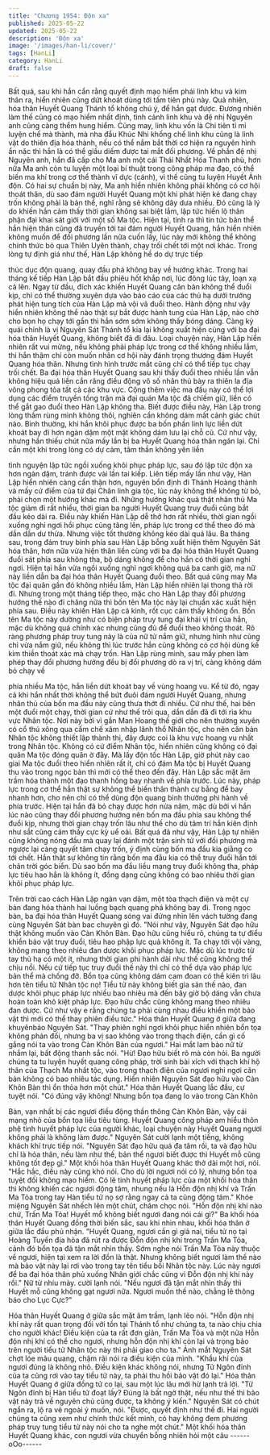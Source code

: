 ```yaml
---
title: "Chương 1954: Độn xa"
published: 2025-05-22
updated: 2025-05-22
description: 'Độn xa'
image: '/images/han-li/cover/'
tags: [HanLi]
category: HanLi
draft: false
---
```


Bất quá, sau khi hắn cắn rằng quyết định mạo hiểm phái linh khu
và kim thân ra, hiển nhiên cũng dứt khoát dùng tới tấm tiên phù
này.
Quả nhiên, hóa thân Huyết Quang Thánh tổ không chú ý, để hắn
gạt được.
Đương nhiên làm thế cũng có mạo hiểm nhất định, tình cảnh linh
khu và đệ nhị Nguyên anh cũng càng thểm hung hiểm. Cũng may,
linh khu vốn là Chi tiên tỉ mỉ luyện chế mà thành, mà nha đầu
Khúc Nhi khống chế linh khu cũng là linh vật do thiên địa hóa
thành, nếu có thể nắm bắt thời cơ hiện ra nguyên hình ẩn nặc thì
hắn là có thể giấu diếm được tai mắt đối phương.
Về phần đệ nhị Nguyên anh, hắn đã cấp cho Ma anh một cái Thái
Nhất Hóa Thanh phù, hơn nữa Ma anh còn tu luyện một loại bí
thuật trong công pháp ma đạo, có thể biến ma khí trong cơ thể
thành vĩ dực (cánh), vì thế cũng tu luyện Huyết Ảnh độn.
Có hai sự chuẩn bị này, Ma anh hiển nhiên không phải không có
cơ hội thoát thân, dù sao đám người Huyết Quang một khi phát
hiện kẻ đang chạy trốn không phải là bản thể, nghĩ rằng sẽ không
dây dưa nhiều.
Đó cũng là lý do khiến hắn cảm thấy thời gian không sai biệt lắm,
lập tức hiển lộ thân phận đại khai sát giới với một số Ma tộc.
Hiện tại, tính ra thì tin tức bản thể hắn hiện thân cũng đã truyền
tới tai đám người Huyết Quang, hắn hiển nhiên không muốn để
đối phương lần nữa cuốn lấy, lúc này mới không thể không chính
thức bỏ qua Thiên Uyên thành, chạy trối chết tới một nơi khác.
Trong lòng tự định giá như thế, Hàn Lập không hề do dự trực tiếp

thúc dục độn quang, quay đầu phá không bay về hướng khác.
Trong hai tháng kế tiếp Hàn Lập bắt đầu phiêu hốt khắp nơi, lúc
đông lúc tây, loạn xạ cả lên.
Ngay từ đầu, đích xác khiến Huyết Quang căn bản không thể đuổi
kịp, chỉ có thể thường xuyên dựa vào báo cáo của các thủ hạ
dưới trướng phát hiện tung tích của Hàn Lập mà vội vã đuổi theo.
Hành động như vậy hiển nhiên không thể nào thật sự bắt được
hành tung của Hàn Lập, nào chờ cho bọn họ chạy tới gần thì hắn
sớm sớm không thấy bóng dáng.
Càng kỳ quái chính là vị Nguyên Sát Thánh tổ kia lại không xuất
hiện cùng với ba đại hóa thân Huyết Quang, không biết đã đi đâu.
Loại chuyện này, Hàn Lập hiển nhiên rất vui mừng, nếu không
phải pháp lực trong cơ thể không nhiều lắm, thi hắn thậm chí còn
muốn nhân cơ hội này đánh trọng thương đám Huyết Quang hóa
thân.
Nhưng tình hình trước mắt cũng chỉ có thể tiếp tục chạy trối chết.
Ba đại hóa thân Huyết Quang sau khi thấy đuổi theo nhiều lần
vẫn không hiệu quả liền cắn răng điều động vô số nhân thủ bày ra
thiên la địa võng phong tỏa tất cả các khu vực. Cộng thêm việc
ma đầu này có thể lợi dụng các điểm truyền tống trận mà đại
quán Ma tộc đã chỉếm giữ, liền có thể gắt gao đuổi theo Hàn Lập
không tha.
Biết được điều này, Hàn Lập trong lòng thầm rùng mình không
thôi, nghỉên cẩn không dám mất cảnh giác chút nào.
Bình thường, khi hắn khôi phục được ba bốn phần linh lực liền
dứt khoát bay đi hơn ngàn dặm một mặt không dám lưu lại chỗ
cũ.
Cứ như vậy, nhưng hắn thiếu chút nữa mấy lần bị ba Huyết
Quang hóa thân ngăn lại.
Chỉ cần một khi trong lòng có dự cảm, tâm thần không yên liền

tình nguyện lập tức ngồi xuống khôi phục pháp lực, sau đó lập tức
độn xa hơn ngàn dặm, tránh được vài lần tai kiếp.
Liên tiếp mấy lần như vậy, Hàn Lập hiển nhiên càng cẩn thận
hơn, nguyên bổn định đi Thánh Hoàng thành và mấy cứ điểm của
tứ đại Chân linh gia tộc, lúc này không thể không từ bỏ, phải chọn
một hướng khác mà đi.
Những hướng khác quả thật nhân thủ Ma tộc giảm đi rất nhiều,
thời gian ba người Huyết Quang truy đuổi cũng bắt đầu kéo dài
ra. Điều này khiến Hàn Lập dễ thở hơn rất nhiều, thời gian ngồi
xuống nghỉ ngơi hồi phục cũng tăng lên, pháp lực trong cơ thể
theo đó mà dần dần dư thừa.
Nhưng việc tốt thường không kéo dài quá lâu.
Ba tháng sau, trong đám truy binh phía sau Hàn Lập bỗng xuất
hiện thêm Nguyên Sát hóa thân, hơn nữa vừa hiện thân liền cùng
với ba đại hóa thân Huyết Quang đuổi sát phía sau không tha, bộ
dáng không để cho hắn có thời gian nghỉ ngơi.
Hiện tại hắn vừa ngồi xuống nghỉ ngơi không quá ba canh giờ,
ma nữ này liền dẫn ba đại hóa thân Huyết Quang đuổi theo. Bất
quá cũng may Ma tộc đại quân gần đó không nhiều lắm, Hàn Lập
hiển nhiên lại thong thả rời đi.
Nhưng trong một tháng tiếp theo, mặc cho Hàn Lập thay đổi
phương hướng thế nào đi chăng nữa thì bốn tên Ma tộc này lại
chuẩn xác xuất hiện phía sau. Điều này khiến Hàn Lập cả kinh,
rốt cục cảm thấy không ổn.
Bốn tên Ma tộc này dường như có biện pháp truy tung đại khái vị
trí của hắn, mặc dù không quá chính xác nhưng cũng đủ để đuổi
theo không thoát. Rõ ràng phương pháp truy tung này là của nữ
tử nắm giữ, nhưng hình như cũng chỉ vừa nắm giữ, nếu không thì
lúc trước hắn cũng không có cơ hội dùng kế kim thiền thoát xác
mà chạy trốn.
Hàn Lập rùng mình, sau mấy phen làm phép thay đổi phương
hướng đều bị đối phương dò ra vị trí, càng không dám bỏ chạy về

phía nhiều Ma tộc, hắn liền dứt khoát bay về vùng hoang vu.
Kể từ đó, ngay cả khi hắn nhất thời không thể bứt đuôi đám
người Huyết Quang, nhưng nhân thủ của bốn ma đầu này cũng
thưa thớt đi nhiều.
Cứ như thế, hai bên một đuổi một chạy, thời gian cứ như thế trôi
qua, dần dần đã đi tới rìa khu vực Nhân tộc.
Nơi này bởi vì gần Man Hoang thế giới cho nên thường xuyên có
cổ thú xông qua cấm chế xâm nhập lãnh thổ Nhân tộc, cho nên
căn bản Nhân tộc không thiết lập thành thị, đây được coi là khu
vực hoang vu nhất trong Nhân tộc.
Không có cứ điểm Nhân tộc, hiển nhiên cũng không có đại quân
Ma tộc đóng quân ờ đây. Mà lấy độn tốc Hàn Lập, giờ phút này
cao giai Ma tộc đuổi theo hiển nhiên rất ít, chỉ có đám Ma tộc bị
Huyết Quang thu vào trong ngọc bàn thì mới có thể theo đến đây.
Hàn Lập sắc mặt âm trầm hóa thành một đạo thanh hồng bay
nhanh về phía trước. Lúc này, pháp lực trong cơ thể hắn thật sự
không thể biến thân thành cự bằng để bay nhanh hơn, cho nên
chỉ có thể dùng độn quang bình thường phi hành về phía trước.
Hiện tại hắn đã bỏ chạy được hơn nửa năm, mặc dù bởi vì hắn
lúc nào cũng thay đổi phương hướng nên bốn ma đầu phía sau
không thể đuổi kịp, nhưng thời gian chạy trốn lâu như thế cho dù
tâm trí hắn kiên định như sắt cũng cảm thấy cực kỳ uể oải.
Bất quá đã như vậy, Hàn Lập tự nhiên cũng không nóng đầu mà
quay lại đánh một trận sinh tử với đối phương mà ngược lại càng
quyết tâm chạy trốn, ý định cùng bốn ma đầu kia giằng co tới
chết.
Hắn thật sự không tin rằng bốn ma đằu kia có thể truy đuổi hắn
tới chân trời góc biển.
Dù sao bốn ma đầu liều mạng truy đuổi không tha, pháp lực tiêu
hao hẳn là không ít, đồng dạng cũng không có bao nhiêu thời
gian khôi phục pháp lực.

Trên trời cao cách Hàn Lập ngàn vạn dặm, một tòa thạch điện và
một cự bàn đang hóa thành hai luồng bạch quang phá không bay
đi.
Trong ngọc bàn, ba đại hóa thân Huyết Quang sóng vai đứng
nhìn lên vách tường đang cùng Nguyên Sát bàn bac chuyên gì
đó.
"Nói như vậy, Nguyên Sát đạo hữu thật không muốn vào Càn
Khôn Bàn. Đạo hữu cũng hiểu rõ, chúng ta tự điểu khiển bảo vật
truy đuổi, tiêu hao phập lực quả không ít. Ta chạy tới vội vàng,
không mang theo nhiêu đan dược khôi phục pháp lực. Mặc dù lúc
trước từ tay thủ hạ có một ít, nhưng thời gian phi hành dài như thế
cũng không thể chịu nổi. Nếu cứ tiếp tục truy đuổi thế này thì chỉ
có thể dựa vào pháp lực bản thể mà chống đỡ. Bổn tọa cũng
không dám cam đoan có thể kiên trì lâu hơn tên tiểu tử Nhân tộc
nọ! Tiểu tử này không biết gia sản thế nào, đan dược khôi phục
pháp lực nhiều bao nhiêu mà đến bây giờ bộ dáng vẫn chưa hoàn
toàn khô kiệt pháp lực. Đạo hữu chắc cũng không mang theo
nhiêu đan dược. Cứ như vậy e rằng chúng ta phải cùng nhau điều
khiển một bảo vật thì mới có thể thay phiên điều tức."
Hóa thân Huyết Quang ở giữa đang khuyênbảo Nguyên Sát.
"Thay phiên nghỉ ngơi khôi phục hiển nhiên bổn tọa không phản
đối, nhưng ba vị sao không vào trong thạch điện, cần gì cố gắng
nói ta vào trong Càn Khôn Bàn của ngươi."
Hai mắt lam bào nữ từ nhắm lại, bất động thanh sắc nói.
"Hừ! Đạo hữu biết rõ mà còn hỏi. Ba người chúng ta tu luyện
huyết quang công pháp, trời sinh bài xích với thạch khí hộ thân
của Thạch Ma nhất tộc, vào trong thạch điện của ngươi nghỉ ngơi
căn bản không có bao nhiêu tác dụng. Hiển nhiên Nguyên Sát
đạo hữu vào Càn Khôn Bàn thì ổn thỏa hơn một chút."
Hóa thân Huyết Quang lắc đầu, cự tuyệt nói.
"Có đúng vậy không! Nhưng bổn tọa đang lo vào trong Càn Khôn

Bàn, vạn nhất bị các ngươi điều động thần thông Càn Khôn Bàn,
vậy cái mạng nhỏ của bổn tọa liều tiêu tùng. Huyết Quang công
pháp am hiểu thôn phệ tinh huyết pháp lực của người khác, loại
chuyện này Huyết Quang ngươi không phải là không làm được."
Nguyên Sát cười lạnh một tiếng, không khách khí trực tiếp nói.
"Nguyên Sát đạo hữu quá đa tâm rồi, ta và đạo hữu chỉ là hóa
thân, nếu làm như thế, bản thể ngươi biết được thì Huyết mỗ cũng
không tốt đẹp gì."
Một khối hóa thân Huyết Quang khác thở dài một hơi, nói.
"Hắc hắc, điều này cũng khó nói. Cho dù lời ngươi nói có lý,
nhưng bổn tọa tuyệt đối không mạo hiểm. Có lẽ tinh huyết pháp
lực của một khối hóa thân thì không khiến các ngươi động tâm,
nhung nếu là Hỗn độn nhị khí và Trấn Ma Tỏa trong tay Hàn tiểu
tử nọ sợ rằng ngay cả ta cũng động tâm."
Khóe miệng Nguyên Sát nhếch lên một chút, châm chọc nói.
"Hỗn độn nhị khí nào chứ, Trấn Ma Tỏa! Huyết mỗ không biết
ngươi đang nói cái gì?"
Ba khối hóa thân Huyết Quang đồng thời biến sắc, sau khi nhìn
nhau, khối hóa thân ở giữa lắc đầu phủ nhận.
"Huyết Quang, ngươi cần gì giả nai, tiểu tử nọ tại Hoàng Tuyền
địa hỏa đã rút ra được Đỗn độn nhị khí trong Trấn Ma Tỏa, cảnh
đó bổn tọa đã tận mắt nhìn thấy. Sớm nghe nói Trấn Ma Tỏa này
thuộc về ngươi, hiện tại xem ra lời đồn là thật. Nhưng không biết
ngươi làm thế nào mà bảo vật này lại rơi vào trong tay tên tiểu bối
Nhân tộc này. Lúc này ngươi để ba đại hóa thân phủ xuống Nhân
giới chắc cũng vì Đỗn độn nhị khí này rồi."
Nữ từ nhíu mày. cười lạnh nói.
"Nếu ngươi đã tận mắt nhìn thấy thì Huyết mỗ cũng không gạt
ngươi nữa. Ngươi muốn thế nào, chẳng lẽ thông báo cho Lục
Cực?"

Hóa thân Huyết Quang ở giữa sắc mặt âm trầm, lạnh lẽo nói.
"Hỗn độn nhị khí này rất quan trọng đối với tồn tại Thánh tổ như
chúng ta, ta nào chịu chia cho người khác! Điều kiện của ta rất
đơn giản, Trấn Ma Tỏa và một nửa Hỗn độn nhị khí có thể cho
ngươi, nhưng hỗn độn nhị khí còn lại và trọng bảo trên người tiểu
tử Nhân tộc này thì phải giao cho ta."
Ánh mắt Nguyên Sát chợt lóe mâu quang, chậm rãi nói ra điều
kiện của mình.
"Khẩu khí của ngươi đúng là không nhỏ. Điều kiện khác không
nói, nhưng Tử Ngôn đỉnh của ta cũng rơi vào tay tiểu tử này, ta
phải thu hồi bảo vật đó lại."
Hóa thân Huyết Quang ớ giữa đồng tử co lại, sau một lúc lâu mới
hừ lạnh trả lời.
"Tử Ngôn đỉnh bị Hàn tiểu tử đoạt lấy? Đúng là bất ngờ thật, nếu
như thế thì bảo vật này trả về nguyên chủ cũng được, ta không ý
kiến."
Nguyên Sát có chút ngẩn ra, lộ ra vẻ ngoài ý muốn, nói.
"Được, quyết định như thế đi. Hai người chúng ta cũng xem như
chính thức kết minh, có hay không đem phương pháp truy tung
tiểu tử này nói cho ta nghe một chút."
Một khối hóa thân Huyết Quang khác, con ngươi vừa chuyển
bỗng nhiên hỏi một câu
------oOo------
